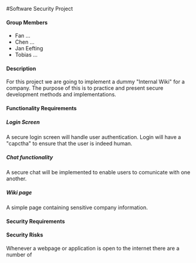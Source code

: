 #Software Security Project

#### Group Members
* Fan  ...  
* Chen  ...  
* Jan Eefting  
* Tobias ...  

#### Description  
For this project we are going to implement a dummy "Internal Wiki" for a company.  The purpose of this is to practice and present secure development methods and implementations.

#### Functionality Requirements  

##### Login Screen  
A secure login screen will handle user authentication.  Login will have a "capctha" to ensure that the user is indeed human.  

##### Chat functionality  
A secure chat will be implemented to enable users to comunicate with one another.  

##### Wiki page  
A simple page containing sensitive company information.  


#### Security Requirements  


#### Security Risks  
Whenever a webpage or application is open to the internet there are a number of 
